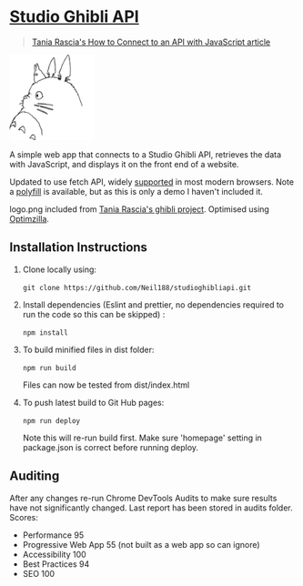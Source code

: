 # [Studio Ghibli API](https://github.com/Neil188)

> [Tania Rascia's How to Connect to an API with JavaScript article](https://www.taniarascia.com/how-to-connect-to-an-api-with-javascript/)

![Logo of the project](./dist/images/ghibliapp.png)

A simple web app that connects to a Studio Ghibli API, retrieves the data with JavaScript, and displays it on the front end of a website.

Updated to use fetch API, widely [supported](https://caniuse.com/#feat=fetch) in most modern browsers.
Note a [polyfill](https://github.com/github/fetch) is available, but as this is only a demo I haven't included it.

logo.png included from [Tania Rascia's ghibli project](https://github.com/taniarascia/sandbox/tree/master/ghibli).
Optimised using [Optimzilla](http://optimizilla.com/).

## Installation Instructions

1. Clone locally using:

    `git clone https://github.com/Neil188/studioghibliapi.git`

2. Install dependencies (Eslint and prettier, no dependencies required to run the code so this can be skipped) :

    `npm install`

3. To build minified files in dist folder:

    `npm run build`

    Files can now be tested from dist/index.html

4. To push latest build to Git Hub pages:

    `npm run deploy`

    Note this will re-run build first.
    Make sure 'homepage' setting in package.json is correct before running deploy.

## Auditing

After any changes re-run Chrome DevTools Audits to make sure results have not significantly changed.
Last report has been stored in audits folder.  Scores:

* Performance 95
* Progressive Web App 55 (not built as a web app so can ignore)
* Accessibility 100
* Best Practices 94
* SEO 100
